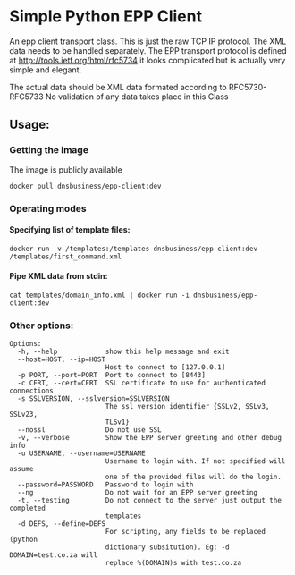 # Simple Python EPP Client

An epp client transport class. This is just the raw TCP IP protocol. The XML data needs to be handled separately.
The EPP transport protocol is defined at http://tools.ietf.org/html/rfc5734 it looks complicated but is
actually very simple and elegant.

The actual data should be XML data formated according to RFC5730-RFC5733
No validation of any data takes place in this Class

## Usage:

### Getting the image

The image is publicly available
```shell
docker pull dnsbusiness/epp-client:dev
```

### Operating modes
#### Specifying list of template files:
```shell
docker run -v /templates:/templates dnsbusiness/epp-client:dev /templates/first_command.xml
```

#### Pipe XML data from stdin:
```shell
cat templates/domain_info.xml | docker run -i dnsbusiness/epp-client:dev 
```

### Other options:

```shell
Options:
  -h, --help            show this help message and exit
  --host=HOST, --ip=HOST
                        Host to connect to [127.0.0.1]
  -p PORT, --port=PORT  Port to connect to [8443]
  -c CERT, --cert=CERT  SSL certificate to use for authenticated connections
  -s SSLVERSION, --sslversion=SSLVERSION
                        The ssl version identifier {SSLv2, SSLv3, SSLv23,
                        TLSv1}
  --nossl               Do not use SSL
  -v, --verbose         Show the EPP server greeting and other debug info
  -u USERNAME, --username=USERNAME
                        Username to login with. If not specified will assume
                        one of the provided files will do the login.
  --password=PASSWORD   Password to login with
  --ng                  Do not wait for an EPP server greeting
  -t, --testing         Do not connect to the server just output the completed
                        templates
  -d DEFS, --define=DEFS
                        For scripting, any fields to be replaced (python
                        dictionary subsitution). Eg: -d DOMAIN=test.co.za will
                        replace %(DOMAIN)s with test.co.za
```
